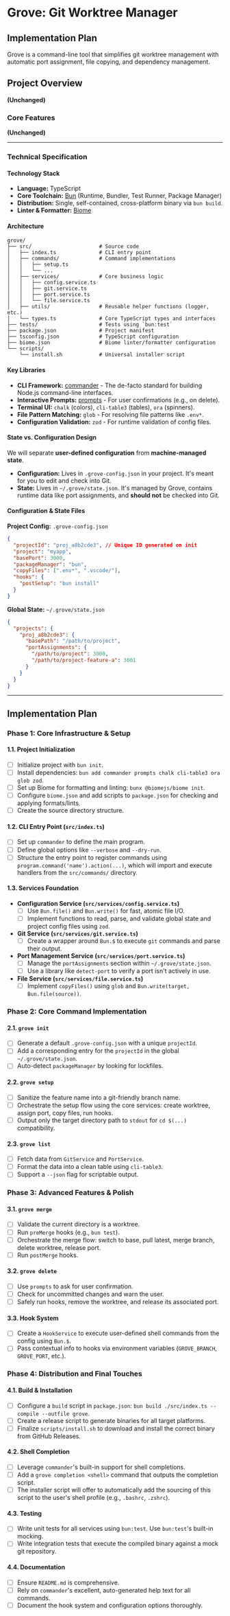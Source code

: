 # Grove: Git Worktree Manager

## Implementation Plan

Grove is a command-line tool that simplifies git worktree management with automatic port assignment, file copying, and dependency management.

## Project Overview

**(Unchanged)**

### Core Features

**(Unchanged)**

---

### Technical Specification

#### Technology Stack

- **Language:** TypeScript
- **Core Toolchain:** [Bun](https://bun.sh/) (Runtime, Bundler, Test Runner, Package Manager)
- **Distribution:** Single, self-contained, cross-platform binary via `bun build`.
- **Linter & Formatter:** [Biome](https://biomejs.dev/)

#### Architecture

```
grove/
├── src/                      # Source code
│   ├── index.ts              # CLI entry point
│   ├── commands/             # Command implementations
│   │   ├── setup.ts
│   │   └── ...
│   ├── services/             # Core business logic
│   │   ├── config.service.ts
│   │   ├── git.service.ts
│   │   ├── port.service.ts
│   │   └── file.service.ts
│   ├── utils/                # Reusable helper functions (logger, etc.)
│   └── types.ts              # Core TypeScript types and interfaces
├── tests/                    # Tests using `bun:test`
├── package.json              # Project manifest
├── tsconfig.json             # TypeScript configuration
├── biome.json                # Biome linter/formatter configuration
└── scripts/
    └── install.sh            # Universal installer script
```

#### Key Libraries

- **CLI Framework:** [commander](https://github.com/tj/commander.js) - The de-facto standard for building Node.js command-line interfaces.
- **Interactive Prompts:** [prompts](https://github.com/terkelg/prompts) - For user confirmations (e.g., on delete).
- **Terminal UI:** `chalk` (colors), `cli-table3` (tables), `ora` (spinners).
- **File Pattern Matching:** `glob` - For resolving file patterns like `.env*`.
- **Configuration Validation:** `zod` - For runtime validation of config files.

#### State vs. Configuration Design

We will separate **user-defined configuration** from **machine-managed state**.

- **Configuration:** Lives in `.grove-config.json` in your project. It's meant for you to edit and check into Git.
- **State:** Lives in `~/.grove/state.json`. It's managed by Grove, contains runtime data like port assignments, and **should not** be checked into Git.

#### Configuration & State Files

**Project Config:** `.grove-config.json`

```json
{
  "projectId": "proj_a8b2cde3", // Unique ID generated on init
  "project": "myapp",
  "basePort": 3000,
  "packageManager": "bun",
  "copyFiles": [".env*", ".vscode/"],
  "hooks": {
    "postSetup": "bun install"
  }
}
```

**Global State:** `~/.grove/state.json`

```json
{
  "projects": {
    "proj_a8b2cde3": {
      "basePath": "/path/to/project",
      "portAssignments": {
        "/path/to/project": 3000,
        "/path/to/project-feature-a": 3001
      }
    }
  }
}
```

---

## Implementation Plan

### Phase 1: Core Infrastructure & Setup

#### 1.1. Project Initialization

- [ ] Initialize project with `bun init`.
- [ ] Install dependencies: `bun add commander prompts chalk cli-table3 ora glob zod`.
- [ ] Set up Biome for formatting and linting: `bunx @biomejs/biome init`.
- [ ] Configure `biome.json` and add scripts to `package.json` for checking and applying formats/lints.
- [ ] Create the source directory structure.

#### 1.2. CLI Entry Point (`src/index.ts`)

- [ ] Set up `commander` to define the main program.
- [ ] Define global options like `--verbose` and `--dry-run`.
- [ ] Structure the entry point to register commands using `program.command('name').action(...)`, which will import and execute handlers from the `src/commands/` directory.

#### 1.3. Services Foundation

- **Configuration Service (`src/services/config.service.ts`)**
  - [ ] Use `Bun.file()` and `Bun.write()` for fast, atomic file I/O.
  - [ ] Implement functions to read, parse, and validate global state and project config files using `zod`.
- **Git Service (`src/services/git.service.ts`)**
  - [ ] Create a wrapper around `Bun.$` to execute `git` commands and parse their output.
- **Port Management Service (`src/services/port.service.ts`)**
  - [ ] Manage the `portAssignments` section within `~/.grove/state.json`.
  - [ ] Use a library like `detect-port` to verify a port isn't actively in use.
- **File Service (`src/services/file.service.ts`)**
  - [ ] Implement `copyFiles()` using `glob` and `Bun.write(target, Bun.file(source))`.

### Phase 2: Core Command Implementation

#### 2.1. `grove init`

- [ ] Generate a default `.grove-config.json` with a unique `projectId`.
- [ ] Add a corresponding entry for the `projectId` in the global `~/.grove/state.json`.
- [ ] Auto-detect `packageManager` by looking for lockfiles.

#### 2.2. `grove setup`

- [ ] Sanitize the feature name into a git-friendly branch name.
- [ ] Orchestrate the setup flow using the core services: create worktree, assign port, copy files, run hooks.
- [ ] Output only the target directory path to `stdout` for `cd $(...)` compatibility.

#### 2.3. `grove list`

- [ ] Fetch data from `GitService` and `PortService`.
- [ ] Format the data into a clean table using `cli-table3`.
- [ ] Support a `--json` flag for scriptable output.

### Phase 3: Advanced Features & Polish

#### 3.1. `grove merge`

- [ ] Validate the current directory is a worktree.
- [ ] Run `preMerge` hooks (e.g., `bun test`).
- [ ] Orchestrate the merge flow: switch to base, pull latest, merge branch, delete worktree, release port.
- [ ] Run `postMerge` hooks.

#### 3.2. `grove delete`

- [ ] Use `prompts` to ask for user confirmation.
- [ ] Check for uncommitted changes and warn the user.
- [ ] Safely run hooks, remove the worktree, and release its associated port.

#### 3.3. Hook System

- [ ] Create a `HookService` to execute user-defined shell commands from the config using `Bun.$`.
- [ ] Pass contextual info to hooks via environment variables (`GROVE_BRANCH`, `GROVE_PORT`, etc.).

### Phase 4: Distribution and Final Touches

#### 4.1. Build & Installation

- [ ] Configure a `build` script in `package.json`: `bun build ./src/index.ts --compile --outfile grove`.
- [ ] Create a release script to generate binaries for all target platforms.
- [ ] Finalize `scripts/install.sh` to download and install the correct binary from GitHub Releases.

#### 4.2. Shell Completion

- [ ] Leverage `commander`'s built-in support for shell completions.
- [ ] Add a `grove completion <shell>` command that outputs the completion script.
- [ ] The installer script will offer to automatically add the sourcing of this script to the user's shell profile (e.g., `.bashrc`, `.zshrc`).

#### 4.3. Testing

- [ ] Write unit tests for all services using `bun:test`. Use `bun:test`'s built-in mocking.
- [ ] Write integration tests that execute the compiled binary against a mock git repository.

#### 4.4. Documentation

- [ ] Ensure `README.md` is comprehensive.
- [ ] Rely on `commander`'s excellent, auto-generated help text for all commands.
- [ ] Document the hook system and configuration options thoroughly.
